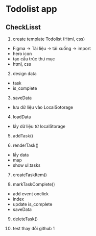 # Todolist app
 
## CheckLisst
1. create template Todolist (Html, css)
- Figma -> Tài liệu -> tải xuống -> import
- hero icon
- tạo cấu trúc thư mục
- html, css
 2. design data
 - task
 - is_complete
 3. saveData
 - lưu dữ liệu vào LocalSotorage
 4. loadData

 - lấy dữ liệu từ localStorage

 5. addTask()

 6. renderTask()
 - lấy data
 - map 
 - show ul.tasks

 7. createTaskItem()

 8. markTaskComplete()
 - add event onclick
 - index
 - update is_complete
 - saveData

 9. deleteTask()

 10. test thay đổi github 1
 